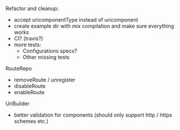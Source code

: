 Refactor and cleanup:
- accept uricomponentType instead of uricomponent
- create example dir with mix compilation and make sure everything works
- CI? (travis?)
- more tests:
    - Configurations specs?
    - Other missing tests

RouteRepo
- removeRoute / unregister
- disableRoute
- enableRoute

UriBuilder
- better validation for components (should only support http / https schemes etc.)
